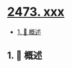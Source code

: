 # [2473. xxx](https://github.com/Tdahuyou/TNotes.leetcode/tree/main/notes/2473.%20xxx)

<!-- region:toc -->

- [1. 📝 概述](#1--概述)

<!-- endregion:toc -->

## 1. 📝 概述
